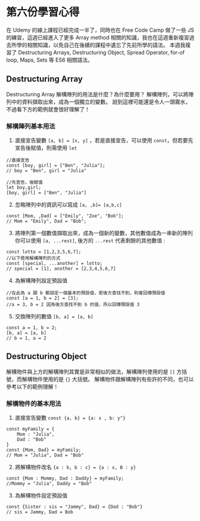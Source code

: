 # 第六份學習心得

在 Udemy 的線上課程已經完成一半了，同時也在 Free Code Camp 做了一些 JS 的練習，這週已經進入了更多 Array method 相關的知識，我也在這週重新複習過去所學的相關知識，以免自己在後續的課程中遺忘了先前所學的語法。
本週我複習了 Destructuring Arrays, Destructuring Object, Spread Operator, for-of loop, Maps, Sets 等 ES6 相關語法。

## Destructuring Array

Destructuring Array 解構陣列的用法是什麼？為什麼要用？
解構陣列，可以將陣列中的資料擷取出來，成為一個獨立的變數。
說到這裡可能還是令人一頭霧水，不過看下方的範例就會很好理解了！

### 解構陣列基本用法

1. 直接宣告變數 `[a, b] = [x, y]` ，若是直接宣告，可以使用 `const`，但若要先宣告後賦值，則需使用 `let`

```
//直接宣告
const [boy, girl] = ["Ben", "Julia"];
// boy = "Ben", girl = "Julia"

//先宣告，後賦值
let boy,girl;
[boy, girl] = ["Ben", "Julia"]
```

2. 忽略陣列中的資訊可以寫成 `[a, ,b]= [a,b,c]`

```
const [Mom, ,Dad] = ["Emily", "Zoe", "Bob"];
// Mom = "Emily", Dad = "Bob";
```

3. 將陣列第一個數值擷取出來，成為一個新的變數，其他數值成為一串新的陣列
   你可以使用 `[a, ...rest]`, 後方的 `...rest` 代表剩餘的其他數值 :

```
const lotto = [1,2,3,5,6,7];
//以下使用解構陣列的方式
const [special, ...another] = lotto;
// special = [1], another = [2,3,4,5,6,7]
```

4. 為解構陣列設定預設值

```
//在此為 a 跟 b 都設定一個基本的預設值，若後方查找不到，則會回傳預設值
const [a = 1, b = 2] = [3];
//a = 3, b = 2 因為後方查找不到 b 的值，所以回傳預設值 3
```

5. 交換陣列的數值 `[b, a] = [a, b]`

```
const a = 1, b = 2;
[b, a] = [a, b]
// b = 1, a = 2
```

## Destructuring Object

解構物件與上方的解構陣列其實是非常相似的做法，解構陣列使用的是 `[]` 方括號，而解構物件使用的是 `{}` 大括號。
解構物件跟解構陣列有些許的不同，也可以參考以下的範例理解！

### 解構物件的基本用法

1. 直接宣告變數 `const {a, b} = {a: x , b: y"}`

```
const myFamily = {
    Mom : "Julia",
    Dad : "Bob"
}
const {Mom, Dad} = myFamily;
// Mom = "Julia", Dad = "Bob"
```

2. 將解構物件改名 `{a : b, b : c} = {a : x, B : y}`

```
const {Mom : Mommy, Dad : Daddy} = myFamily;
//Mommy = "Julia", Daddy = "Bob"
```

3. 為解構物件設定預設值

```
const {Sister : sis = "Jammy", Dad} = {Dad : "Bob"}
// sis = Jammy, Dad = Bob
```
